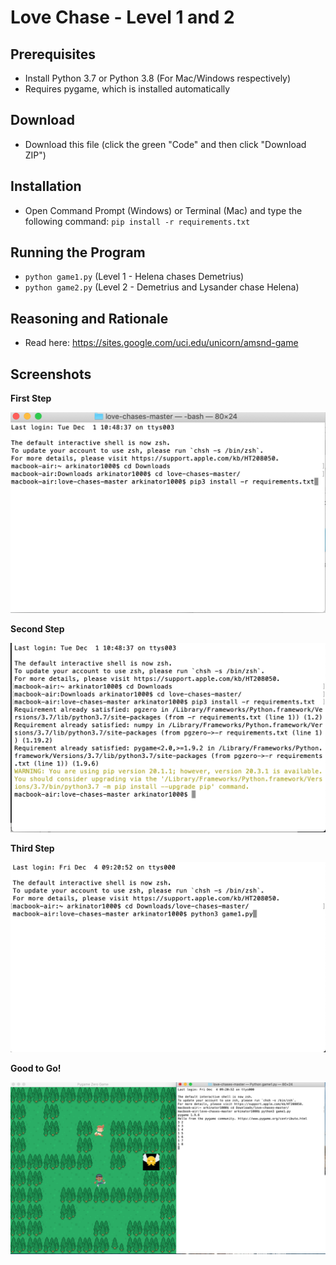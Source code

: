 # Love Chase - Level 1 and 2

## Prerequisites
- Install Python 3.7 or Python 3.8 (For Mac/Windows respectively)
- Requires pygame, which is installed automatically

## Download
- Download this file (click the green "Code" and then click "Download ZIP")

## Installation
- Open Command Prompt (Windows) or Terminal (Mac) and type the following command:
`pip install -r requirements.txt`

## Running the Program
- `python game1.py` (Level 1 - Helena chases Demetrius)
- `python game2.py` (Level 2 - Demetrius and Lysander chase Helena)

## Reasoning and Rationale
- Read here: https://sites.google.com/uci.edu/unicorn/amsnd-game


## Screenshots
**First Step**

<img src = "screenshots/instruction1.png">

**Second Step**

<img src = "screenshots/instruction2.png">

**Third Step**

<img src = "screenshots/instruction3.png">

**Good to Go!**

<img src = "screenshots/output.png">
